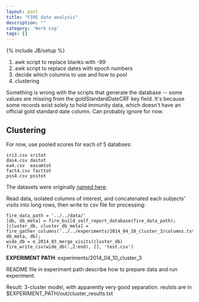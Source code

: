 ```yaml
---
layout: post
title: "FIRE date analysis"
description: ""
category: 'Work Log'
tags: []
---
```

{% include JB/setup %}

1. awk script to replace blanks with -99
2. awk script to replace dates with epoch numbers
3. decide which columns to use and how to pool
4. clustering


Something is wrong with the scripts that generate the database -- some values are missing from the goldStandardDateCRF key field. It's because some records exist solely to hold immunity data, which doesn't have an official gold standard date column.  Can probably ignore for now.

Clustering
------------
For now, use pooled scores for each of 5 databses:
 
    sri3.csv sritot
    das4.csv dastot
    ea4.csv  easumtot
    fact4.csv facttot
    pss4.csv psstot

The datasets were originally [named here](http://vision.sista.arizona.edu/ksimek/research/2014/03/06/work-log/).

Read data, isolated columns of interest, and concatenated each subjects' visits into long rows, then write to csv file for processing:
    
    fire_data_path = '../../data/'
    [db, db_meta] = fire_build_self_report_database(fire_data_path);
    [cluster_db, cluster_db_meta] = fire_gather_columns('../../experiments/2014_04_10_cluster_3/columns.txt', db_meta, db);
    wide_db = e_2014_03_merge_visits(cluster_db)
    fire_write_csv(wide_db(:,2:end), [], 'test.csv')

**EXPERIMENT PATH**: experiments/2014_04_10_cluster_3

README file in experiment path describe how to prepare data and run experiment.

Result: 3-cluster model, with apparently very good separation. reulsts are in $EXPERIMENT_PATH/out/cluster_results.txt
